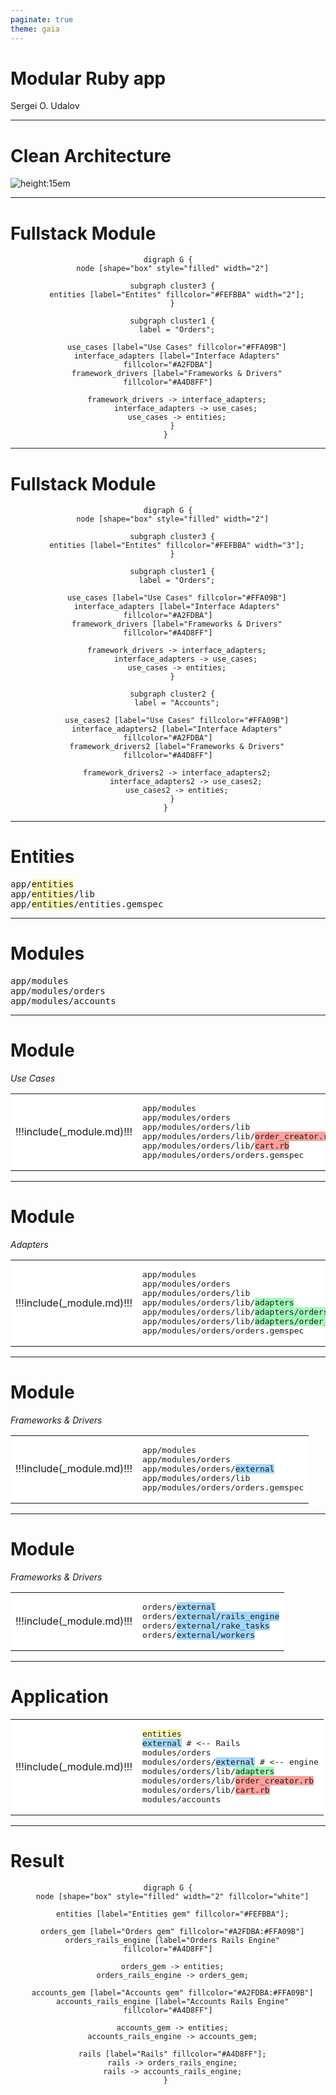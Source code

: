 ```yaml
---
paginate: true
theme: gaia
---
```

<style>
  section {
    background: white;
  }
  td {
    background: white !important;
    border: 0px !important;
  }
</style>

<!--
_paginate: false
class: lead
-->

# Modular Ruby app

Sergei O. Udalov

---

# Clean Architecture

![height:15em](img/clean_architecture.jpeg)


---

# Fullstack Module

<center>

```plantuml
digraph G {
  node [shape="box" style="filled" width="2"]

  subgraph cluster3 {
    entities [label="Entites" fillcolor="#FEFBBA" width="2"];
  }

  subgraph cluster1 {
    label = "Orders";

    use_cases [label="Use Cases" fillcolor="#FFA09B"]
    interface_adapters [label="Interface Adapters" fillcolor="#A2FDBA"]
    framework_drivers [label="Frameworks & Drivers" fillcolor="#A4D8FF"]

    framework_drivers -> interface_adapters;
		interface_adapters -> use_cases;
    use_cases -> entities;
  }
} 
```

</center>

---

# Fullstack Module

<center>

```plantuml
digraph G {
  node [shape="box" style="filled" width="2"]

  subgraph cluster3 {
    entities [label="Entites" fillcolor="#FEFBBA" width="3"];
  }

  subgraph cluster1 {
    label = "Orders";

    use_cases [label="Use Cases" fillcolor="#FFA09B"]
    interface_adapters [label="Interface Adapters" fillcolor="#A2FDBA"]
    framework_drivers [label="Frameworks & Drivers" fillcolor="#A4D8FF"]

    framework_drivers -> interface_adapters;
		interface_adapters -> use_cases;
    use_cases -> entities;
  }

  subgraph cluster2 {
    label = "Accounts";

    use_cases2 [label="Use Cases" fillcolor="#FFA09B"]
    interface_adapters2 [label="Interface Adapters" fillcolor="#A2FDBA"]
    framework_drivers2 [label="Frameworks & Drivers" fillcolor="#A4D8FF"]

    framework_drivers2 -> interface_adapters2;
		interface_adapters2 -> use_cases2;
    use_cases2 -> entities;
  }
} 
```

</center>


---

# Entities

<pre>
app/<span style="background: #FEFBBA">entities</span>
app/<span style="background: #FEFBBA">entities</span>/lib
app/<span style="background: #FEFBBA">entities</span>/entities.gemspec
</pre>

---

# Modules

<pre>
app/modules
app/modules/orders
app/modules/accounts
</pre>


---

# Module
*Use Cases*

<table><tr><td>

!!!include(_module.md)!!!

</td><td>

<pre>
app/modules
app/modules/orders
app/modules/orders/lib
app/modules/orders/lib/<span style="background: #FFA09B">order_creator.rb</span>
app/modules/orders/lib/<span style="background: #FFA09B">cart.rb</span>
app/modules/orders/orders.gemspec
</pre>

</td></tr></table>



---

# Module

*Adapters*


<table><tr><td>

!!!include(_module.md)!!!

</td><td>

<pre>
app/modules
app/modules/orders
app/modules/orders/lib
app/modules/orders/lib/<span style="background: #A2FDBA">adapters</span>
app/modules/orders/lib/<span style="background: #A2FDBA">adapters/orders_repo.rb</span>
app/modules/orders/lib/<span style="background: #A2FDBA">adapters/order_serializer.rb</span>
app/modules/orders/orders.gemspec
</pre>

</td></tr></table>


---

# Module

*Frameworks & Drivers*

<table><tr><td>

!!!include(_module.md)!!!

</td><td>

<pre>
app/modules
app/modules/orders
app/modules/orders/<span style="background: #A4D8FF">external</span>
app/modules/orders/lib
app/modules/orders/orders.gemspec
</pre>

</td></tr></table>


---

# Module

*Frameworks & Drivers*

<table><tr><td>

!!!include(_module.md)!!!

</td><td>

<pre>
orders/<span style="background: #A4D8FF">external</span>
orders/<span style="background: #A4D8FF">external/rails_engine</span>
orders/<span style="background: #A4D8FF">external/rake_tasks</span>
orders/<span style="background: #A4D8FF">external/workers</span>
</pre>

</td></tr></table>


---

# Application


<table><tr><td>

!!!include(_module.md)!!!

</td><td>

<pre>
<span style="background: #FEFBBA">entities</span>
<span style="background: #A4D8FF">external</span> # <-- Rails
modules/orders
modules/orders/<span style="background: #A4D8FF">external</span> # <-- engine
modules/orders/lib/<span style="background: #A2FDBA">adapters</span>
modules/orders/lib/<span style="background: #FFA09B">order_creator.rb</span>
modules/orders/lib/<span style="background: #FFA09B">cart.rb</span>
modules/accounts
</pre>

</td></tr></table>

---

# Result

<center>

```plantuml
digraph G {
  node [shape="box" style="filled" width="2" fillcolor="white"]

  entities [label="Entities gem" fillcolor="#FEFBBA"];

  orders_gem [label="Orders gem" fillcolor="#A2FDBA:#FFA09B"]
  orders_rails_engine [label="Orders Rails Engine" fillcolor="#A4D8FF"]

  orders_gem -> entities;
  orders_rails_engine -> orders_gem;

  accounts_gem [label="Accounts gem" fillcolor="#A2FDBA:#FFA09B"]
  accounts_rails_engine [label="Accounts Rails Engine" fillcolor="#A4D8FF"]

  accounts_gem -> entities;
  accounts_rails_engine -> accounts_gem;

  rails [label="Rails" fillcolor="#A4D8FF"];
  rails -> orders_rails_engine;
  rails -> accounts_rails_engine;
} 
```

</center>
